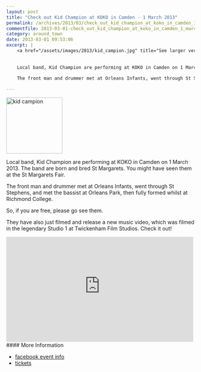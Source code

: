 ```yaml
---
layout: post
title: "Check out Kid Champion at KOKO in Camden - 1 March 2013"
permalink: /archives/2013/03/check_out_kid_champion_at_koko_in_camden_1_march_2.html
commentfile: 2013-03-01-check_out_kid_champion_at_koko_in_camden_1_march_2
category: around_town
date: 2013-03-01 09:53:06
excerpt: |
    <a href="/assets/images/2013/kid_campion.jpg" title="See larger version of - kid campion"><img src="/assets/images/2013/kid_campion_thumb.jpg" width="150" height="150" alt="kid campion" class=" right" /></a>
    
    
    Local band, Kid Champion are performing at KOKO in Camden on 1 March 2013.  The band are born and bred St Margarets.  You might have seen them at the St Margarets Fair.
    
    The front man and drummer met at Orleans Infants, went through St Stephens, and met the bassist at Orleans Park, then fully formed whilst at Richmond College.

---
```


<a href="/assets/images/2013/kid_campion.jpg" title="See larger version of - kid campion"><img src="/assets/images/2013/kid_campion_thumb.jpg" width="150" height="150" alt="kid campion" class=" right" /></a>

Local band, Kid Champion are performing at KOKO in Camden on 1 March 2013. The band are born and bred St Margarets. You might have seen them at the St Margarets Fair.

The front man and drummer met at Orleans Infants, went through St Stephens, and met the bassist at Orleans Park, then fully formed whilst at Richmond College.

So, if you are free, please go see them.

They have also just filmed and release a new music video, which was filmed in the legendary Studio 1 at Twickenham Film Studios. Check it out!

<iframe width="500" height="281" src="http://www.youtube-nocookie.com/embed/4ot-9xDXvkY?rel=0" frameborder="0" allowfullscreen>
</iframe>
#### More Information

-   [facebook event info](http://www.facebook.com/events/132782823554596/?fref=ts)
-   [tickets](http://bit.ly/XAQ63n)
